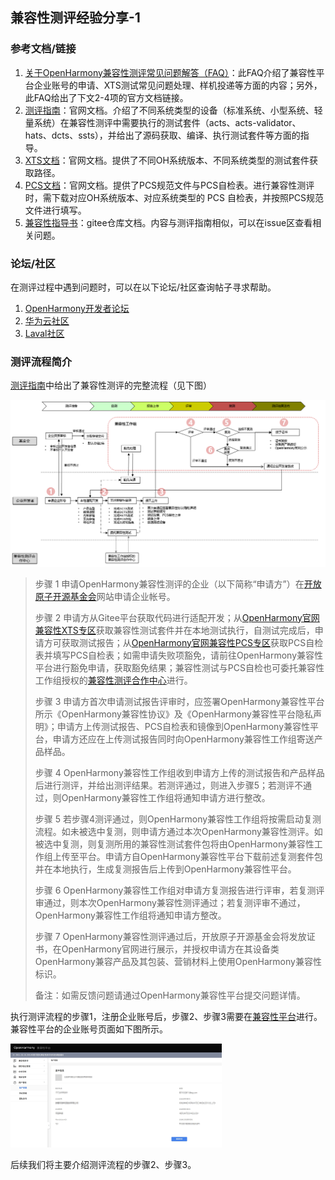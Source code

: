 ## 兼容性测评经验分享-1

### 参考文档/链接

1. [关于OpenHarmony兼容性测评常见问题解答（FAQ）](https://forums.openharmony.cn/forum.php?mod=viewthread&tid=2946&extra=)：此FAQ介绍了兼容性平台企业账号的申请、XTS测试常见问题处理、样机投递等方面的内容；另外，此FAQ给出了下文2-4项的官方文档链接。
2. [测评指南](https://www.openharmony.cn/certification/document/guid)：官网文档。介绍了不同系统类型的设备（标准系统、小型系统、轻量系统）在兼容性测评中需要执行的测试套件（acts、acts-validator、hats、dcts、ssts），并给出了源码获取、编译、执行测试套件等方面的指导。
3. [XTS文档](https://www.openharmony.cn/certification/document/xts/)：官网文档。提供了不同OH系统版本、不同系统类型的测试套件获取路径。
4. [PCS文档](https://www.openharmony.cn/certification/document/pcs/)：官网文档。提供了PCS规范文件与PCS自检表。进行兼容性测评时，需下载对应OH系统版本、对应系统类型的 PCS 自检表，并按照PCS规范文件进行填写。
5. [兼容性指导书](https://gitee.com/openharmony-sig/compatibility/blob/master/test_suite/兼容性指导书.md#标准系统应用兼容性测试指导)：gitee仓库文档。内容与测评指南相似，可以在issue区查看相关问题。

### 论坛/社区

在测评过程中遇到问题时，可以在以下论坛/社区查询帖子寻求帮助。

1. [OpenHarmony开发者论坛](https://forums.openharmony.cn/)
2. [华为云社区](https://bbs.huaweicloud.com/)
3. [Laval社区 ](https://laval.csdn.net/)

### 测评流程简介

[测评指南](https://www.openharmony.cn/certification/document/guid)中给出了兼容性测评的完整流程（见下图）

<img src=".\images\兼容性测评流程.png" alt="兼容性测评流程" style="zoom: 67%;" />

> 步骤 1 申请OpenHarmony兼容性测评的企业（以下简称“申请方”）在[开放原子开源基金会](https://legacy.openatom.cn/register)网站申请企业帐号。
>
> 步骤 2 申请方从Gitee平台获取代码进行适配开发；从[OpenHarmony官网兼容性XTS专区](https://www.openharmony.cn/certification/document/xts)获取兼容性测试套件并在本地测试执行，自测试完成后，申请方可获取测试报告；从[OpenHarmony官网兼容性PCS专区](https://www.openharmony.cn/certification/document/pcs)获取PCS自检表并填写PCS自检表；如需申请失败项豁免，请前往OpenHarmony兼容性平台进行豁免申请，获取豁免结果；兼容性测试与PCS自检也可委托兼容性工作组授权的[兼容性测评合作中心](https://www.openharmony.cn/certification/cooperationCenter)进行。
>
> 步骤 3 申请方首次申请测试报告评审时，应签署OpenHarmony兼容性平台所示《OpenHarmony兼容性协议》及《OpenHarmony兼容性平台隐私声明》；申请方上传测试报告、PCS自检表和镜像到OpenHarmony兼容性平台，申请方还应在上传测试报告同时向OpenHarmony兼容性工作组寄送产品样品。
>
> 步骤 4 OpenHarmony兼容性工作组收到申请方上传的测试报告和产品样品后进行测评，并给出测评结果。若测评通过，则进入步骤5；若测评不通过，则OpenHarmony兼容性工作组将通知申请方进行整改。
>
> 步骤 5 若步骤4测评通过，则OpenHarmony兼容性工作组将按需启动复测流程。如未被选中复测，则申请方通过本次OpenHarmony兼容性测评。如被选中复测，则复测所用的兼容性测试套件包将由OpenHarmony兼容性工作组上传至平台。申请方自OpenHarmony兼容性平台下载前述复测套件包并在本地执行，生成复测报告后上传到OpenHarmony兼容性平台。
>
> 步骤 6 OpenHarmony兼容性工作组对申请方复测报告进行评审，若复测评审通过，则本次OpenHarmony兼容性测评通过；若复测评审不通过，OpenHarmony兼容性工作组将通知申请方整改。
>
> 步骤 7 OpenHarmony兼容性测评通过后，开放原子开源基金会将发放证书，在OpenHarmony官网进行展示，并授权申请方在其设备类OpenHarmony兼容产品及其包装、营销材料上使用OpenHarmony兼容性标识。
>
> 备注：如需反馈问题请通过OpenHarmony兼容性平台提交问题详情。

执行测评流程的步骤1，注册企业账号后，步骤2、步骤3需要在[兼容性平台](https://compatibility.openharmony.cn/console)进行。兼容性平台的企业账号页面如下图所示。

<img src=".\images\企业账号界面.png" alt="企业账号界面" style="zoom: 33%;" />

后续我们将主要介绍测评流程的步骤2、步骤3。

